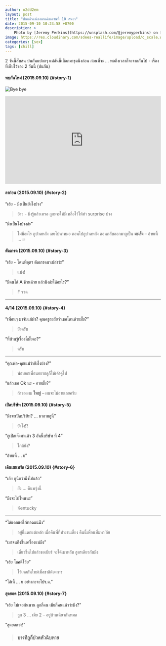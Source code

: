 ```yaml
---
author: o2dd2em
layout: post
title: "ปนแล้วแต่เอามาแค่ของวันที่ 10 กันยา"
date: 2015-09-10 10:23:58 +0700
description: >
    Photo by [Jeremy Perkins](https://unsplash.com/@jeremyperkins) on [Unsplash](https://unsplash.com/)
image: https://res.cloudinary.com/sdees-reallife/image/upload/c_scale,w_1024/v1531132714/jeremy-perkins-271696-unsplash.jpg
categories: [sex]
tags: [chill]
---
```

2 วันนี้สับสน ปนกันแปลกๆ แต่อันนี้เลือกมาชุดนึงก่อน ก่อนที่จะ ... พอถึงเวลาก็จะจากกันไป - เรื่องที่เก็บไว้ของ 2 วันนี้ (ปนกัน)

#### พบกันใหม่ (2015.09.10) {#story-1}
![Bye bye](/sdee.co/assets/img/authors/o2dd2em/2015-09-11/Screenshot_from_2018-07-09_17-59-12.png)

<div style="position:relative;width:100%;height:0;padding-bottom:56.25%;">
<iframe style="width:100%;height:100%;position:absolute;top:0;left:0;" src="https://www.youtube.com/embed/pq4ID3_VL7I" frameborder="0" allow="autoplay; encrypted-media" allowfullscreen>
</iframe>
</div>

#### ลาก่อน (2015.09.10) {#story-2}
“เฮ้ย - มึงเป็นยังไงบ้าง”
> อ้าว - มึงรู้แล้วเหรอ กูกะจะให้มีเหลือไว้ให้ทำ surprise บ้าง

“มึงเป็นไงบ้างล่ะ”
> ไม่มีอะไร กูปวดหลัง เลยไปหาหมอ ตอนไปกูปวดหลัง ตอนกลับออกมากูเป็น **มะเร็ง** – อ้ายเหี้ … ย

#### ตัดเกรด (2015.09.10) {#story-3}
“เฮ้ย - โดนพี่อุตฯ ตัดเกรดมาเปล่าว่ะ”
> แม่ง!

“มีคนได้ A ช้วนด้วย แล้วมึงล่ะได้อะไร?”
> F รวด
---

#### 4/14 (2015.09.10) {#story-4}
“เพื่อนๆ มาจับแก้ผ้า? คุณครูสงสัยว่าเธอโดนด้วยมั๊ย?”
> ยังครับ

“ที่บ้านรู้เรื่องนี้มั๊ยคะ?”
> ครับ
---

“คุณพ่อ-คุณแม่ว่ายังไงบ้าง?”
> พ่อบอกเพื่อนอยากดูก็ให้เค้าดูไป

“แล้วเธอ Ok นะ - อายมั๊ย?”
> ถ้าของผม **ใหญ่** – ผมจะไม่อายเลยครับ

#### เปิดบริษัท (2015.09.10) {#story-5}
“มึงจะเปิดบริษัท? … มาถามกูนี่”
> ยังไง!?

“กูเปิดเจ๊งมาแล้ว 3 อันนี้บริษัท ที่ 4”
> ใกล้ยัง?

“อ้ายเหี้ … ย”

#### เดินเซนทรัล (2015.09.10) {#story-6}
“เฮ้ย กูนึกว่ามึงไปแล้ว”
> ยัง … คืนพรุ่งนี้

“มึงจะไปไหนนะ”
> Kentucky
---

“ได้แดกแต่ไก่ทอดแน่มึง”
> อยู่นี่แดกแต่เหล้า เมื่อคืนพี่ที่ทำงานเลี้ยง คืนนี้เพื่อนที่มหา’ลัย

“เมาจนถึงขึ้นเครื่องแน่มึง”
> เดี๋ยวขึ้นไปแล้วขอเบียร์ จะได้เมาหลับ สูตรเดียวกับมึง

“เฮ้ย โชคดีโว้ย”
> ไว้เจอกันใหม่เมื่อชาติต้องการ

“ไอ้เหี้ … ย อย่างกะจะไปร.ด.”

#### สุดยอด (2015.09.10) {#story-7}
“เฮ้ย ไม่เจอกันนาน ลูกกี่คน เมียกี่คนแล้วว่ะมึง?”
> ลูก 3 ... เมีย 2 – อยู่บ้านเดียวกันหมด

“สุดยอดว่ะ!”
> ### บางทีกูก็ปวดหัวฉิบหาย
